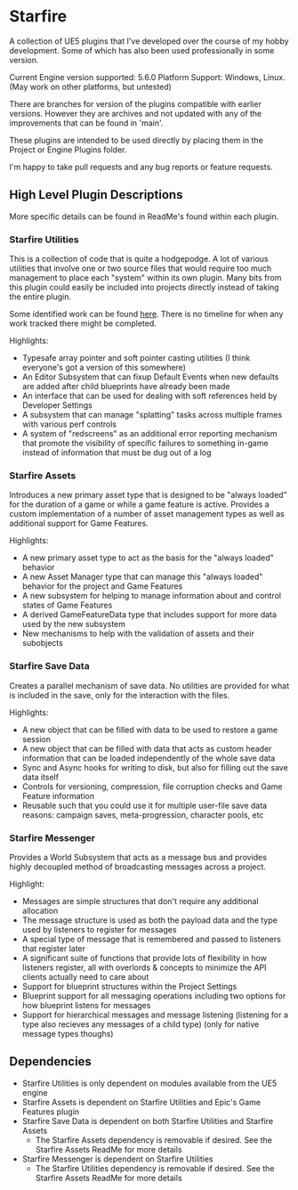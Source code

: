 # Starfire
A collection of UE5 plugins that I've developed over the course of my hobby development. Some of which has also been used professionally in some version.

Current Engine version supported: 5.6.0
Platform Support: Windows, Linux. (May work on other platforms, but untested)

There are branches for version of the plugins compatible with earlier versions. However they are archives and not updated with any of the improvements that can be found in 'main'.

These plugins are intended to be used directly by placing them in the Project or Engine Plugins folder.

I'm happy to take pull requests and any bug reports or feature requests.

## High Level Plugin Descriptions
More specific details can be found in ReadMe's found within each plugin.

### Starfire Utilities
This is a collection of code that is quite a hodgepodge. A lot of various utilities that involve one or two source files that would require too much management to place each "system" within its own plugin.
Many bits from this plugin could easily be included into projects directly instead of taking the entire plugin.

Some identified work can be found [here](https://open.codecks.io/starfire). There is no timeline for when any work tracked there might be completed.

Highlights:
* Typesafe array pointer and soft pointer casting utilities (I think everyone's got a version of this somewhere)
* An Editor Subsystem that can fixup Default Events when new defaults are added after child blueprints have already been made
* An interface that can be used for dealing with soft references held by Developer Settings
* A subsystem that can manage "splatting" tasks across multiple frames with various perf controls
* A system of "redscreens" as an additional error reporting mechanism that promote the visibility of specific failures to something in-game instead of information that must be dug out of a log

### Starfire Assets
Introduces a new primary asset type that is designed to be "always loaded" for the duration of a game or while a game feature is active.
Provides a custom implementation of a number of asset management types as well as additional support for Game Features.

Highlights:
* A new primary asset type to act as the basis for the "always loaded" behavior
* A new Asset Manager type that can manage this "always loaded" behavior for the project and Game Features
* A new subsystem for helping to manage information about and control states of Game Features
* A derived GameFeatureData type that includes support for more data used by the new subsystem
* New mechanisms to help with the validation of assets and their subobjects

### Starfire Save Data
Creates a parallel mechanism of save data. No utilities are provided for what is included in the save, only for the interaction with the files.

Highlights:
* A new object that can be filled with data to be used to restore a game session
* A new object that can be filled with data that acts as custom header information that can be loaded independently of the whole save data
* Sync and Async hooks for writing to disk, but also for filling out the save data itself
* Controls for versioning, compression, file corruption checks and Game Feature information
* Reusable such that you could use it for multiple user-file save data reasons: campaign saves, meta-progression, character pools, etc

### Starfire Messenger
Provides a World Subsystem that acts as a message bus and provides highly decoupled method of broadcasting messages across a project.

Highlight:
* Messages are simple structures that don't require any additional allocation
* The message structure is used as both the payload data and the type used by listeners to register for messages
* A special type of message that is remembered and passed to listeners that register later
* A significant suite of functions that provide lots of flexibility in how listeners register, all with overlords & concepts to minimize the API clients actually need to care about
* Support for blueprint structures within the Project Settings
* Blueprint support for all messaging operations including two options for how blueprint listens for messages
* Support for hierarchical messages and message listening (listening for a type also recieves any messages of a child type) (only for native message types thoughs)

## Dependencies
* Starfire Utilities is only dependent on modules available from the UE5 engine
* Starfire Assets is dependent on Starfire Utilities and Epic's Game Features plugin
* Starfire Save Data is dependent on both Starfire Utilities and Starfire Assets
  * The Starfire Assets dependency is removable if desired. See the Starfire Assets ReadMe for more details
* Starfire Messenger is dependent on Starfire Utilities
  * The Starfire Utilities dependency is removable if desired. See the Starfire Assets ReadMe for more details
